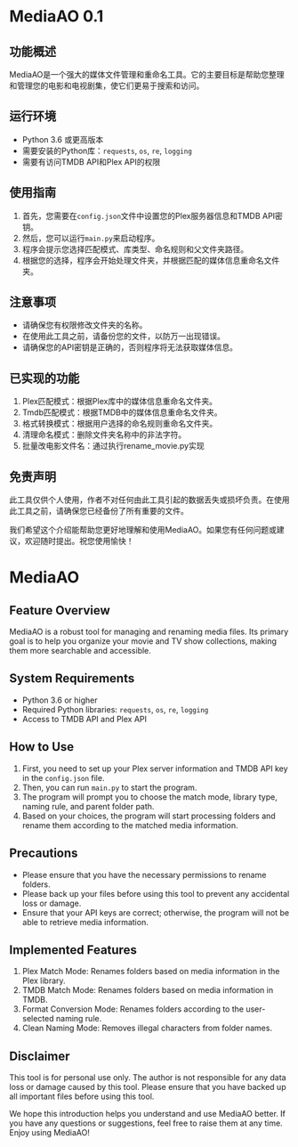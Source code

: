 # MediaAO 0.1 

## 功能概述
MediaAO是一个强大的媒体文件管理和重命名工具。它的主要目标是帮助您整理和管理您的电影和电视剧集，使它们更易于搜索和访问。

## 运行环境
- Python 3.6 或更高版本
- 需要安装的Python库：`requests`, `os`, `re`, `logging`
- 需要有访问TMDB API和Plex API的权限

## 使用指南
1. 首先，您需要在`config.json`文件中设置您的Plex服务器信息和TMDB API密钥。
2. 然后，您可以运行`main.py`来启动程序。
3. 程序会提示您选择匹配模式、库类型、命名规则和父文件夹路径。
4. 根据您的选择，程序会开始处理文件夹，并根据匹配的媒体信息重命名文件夹。

## 注意事项
- 请确保您有权限修改文件夹的名称。
- 在使用此工具之前，请备份您的文件，以防万一出现错误。
- 请确保您的API密钥是正确的，否则程序将无法获取媒体信息。

## 已实现的功能
1. Plex匹配模式：根据Plex库中的媒体信息重命名文件夹。
2. Tmdb匹配模式：根据TMDB中的媒体信息重命名文件夹。
3. 格式转换模式：根据用户选择的命名规则重命名文件夹。
4. 清理命名模式：删除文件夹名称中的非法字符。
5. 批量改电影文件名：通过执行rename_movie.py实现

## 免责声明
此工具仅供个人使用，作者不对任何由此工具引起的数据丢失或损坏负责。在使用此工具之前，请确保您已经备份了所有重要的文件。

我们希望这个介绍能帮助您更好地理解和使用MediaAO。如果您有任何问题或建议，欢迎随时提出。祝您使用愉快！
# MediaAO

## Feature Overview
MediaAO is a robust tool for managing and renaming media files. Its primary goal is to help you organize your movie and TV show collections, making them more searchable and accessible.

## System Requirements
- Python 3.6 or higher
- Required Python libraries: `requests`, `os`, `re`, `logging`
- Access to TMDB API and Plex API

## How to Use
1. First, you need to set up your Plex server information and TMDB API key in the `config.json` file.
2. Then, you can run `main.py` to start the program.
3. The program will prompt you to choose the match mode, library type, naming rule, and parent folder path.
4. Based on your choices, the program will start processing folders and rename them according to the matched media information.

## Precautions
- Please ensure that you have the necessary permissions to rename folders.
- Please back up your files before using this tool to prevent any accidental loss or damage.
- Ensure that your API keys are correct; otherwise, the program will not be able to retrieve media information.

## Implemented Features
1. Plex Match Mode: Renames folders based on media information in the Plex library.
2. TMDB Match Mode: Renames folders based on media information in TMDB.
3. Format Conversion Mode: Renames folders according to the user-selected naming rule.
4. Clean Naming Mode: Removes illegal characters from folder names.

## Disclaimer
This tool is for personal use only. The author is not responsible for any data loss or damage caused by this tool. Please ensure that you have backed up all important files before using this tool.

We hope this introduction helps you understand and use MediaAO better. If you have any questions or suggestions, feel free to raise them at any time. Enjoy using MediaAO!
